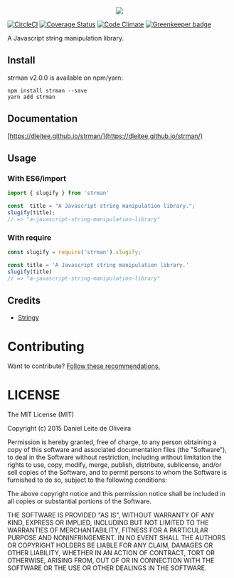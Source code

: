 <p align="center">
<img src="https://github.com/dleitee/strman/blob/master/strman_new.png?raw=true">
</p>

[![CircleCI](https://circleci.com/gh/dleitee/strman.svg?style=svg)](https://circleci.com/gh/dleitee/strman)
[![Coverage Status](https://coveralls.io/repos/github/dleitee/strman/badge.svg?branch=master)](https://coveralls.io/github/dleitee/strman?branch=master)
[![Code Climate](https://codeclimate.com/github/dleitee/strman/badges/gpa.svg)](https://codeclimate.com/github/dleitee/strman) [![Greenkeeper badge](https://badges.greenkeeper.io/dleitee/strman.svg)](https://greenkeeper.io/)

A Javascript string manipulation library.

## Install

strman v2.0.0 is available on npm/yarn:
```
npm install strman --save
yarn add strman
```

## Documentation

[https://dleitee.github.io/strman/](https://dleitee.github.io/strman/)

## Usage

### With ES6/import

```javascript
import { slugify } from 'strman'

const  title = "A Javascript string manipulation library.";
slugify(title);
// => "a-javascript-string-manipulation-library"
```

### With require

```javascript
const slugify = require('strman').slugify;

const title = 'A Javascript string manipulation library.'
slugify(title)
// => "a-javascript-string-manipulation-library"
```

## Credits

 - [Stringy](https://github.com/danielstjules/Stringy)


# Contributing

Want to contribute? [Follow these recommendations.](https://github.com/dleitee/strman/blob/master/CONTRIBUTING.md)

# LICENSE

The MIT License (MIT)

Copyright (c) 2015 Daniel Leite de Oliveira

Permission is hereby granted, free of charge, to any person obtaining a copy
of this software and associated documentation files (the "Software"), to deal
in the Software without restriction, including without limitation the rights
to use, copy, modify, merge, publish, distribute, sublicense, and/or sell
copies of the Software, and to permit persons to whom the Software is
furnished to do so, subject to the following conditions:

The above copyright notice and this permission notice shall be included in
all copies or substantial portions of the Software.

THE SOFTWARE IS PROVIDED "AS IS", WITHOUT WARRANTY OF ANY KIND, EXPRESS OR
IMPLIED, INCLUDING BUT NOT LIMITED TO THE WARRANTIES OF MERCHANTABILITY,
FITNESS FOR A PARTICULAR PURPOSE AND NONINFRINGEMENT. IN NO EVENT SHALL THE
AUTHORS OR COPYRIGHT HOLDERS BE LIABLE FOR ANY CLAIM, DAMAGES OR OTHER
LIABILITY, WHETHER IN AN ACTION OF CONTRACT, TORT OR OTHERWISE, ARISING FROM,
OUT OF OR IN CONNECTION WITH THE SOFTWARE OR THE USE OR OTHER DEALINGS IN
THE SOFTWARE.

